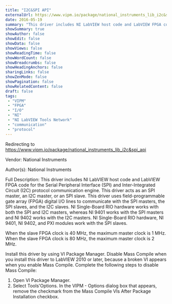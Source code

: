```yaml
---
title: "I2C&SPI API"
externalUrl: https://www.vipm.io/package/national_instruments_lib_i2c&spi_api
date: 2016-05-19
summary: "This driver includes NI LabVIEW host code and LabVIEW FPGA code for the Serial Peripheral Interface (SPI) and Inter-Integrated Circuit (I2C) protocol communication engine."
showSummary: true
showAuthor: false
showEdit: false
showData: false
showViews: false
showReadingTime: false
showWordCount: false
showBreadcrumbs: false
showHeadingAnchors: false
sharingLinks: false
showZenMode: false
showPagination: false
showRelatedContent: false
draft: false
tags:
 - "VIPM"
 - "FPGA"
 - "I/O"
 - "NI"
 - "NI LabVIEW Tools Network"
 - "communication"
 - "protocol"
---
```


Redirecting to https://www.vipm.io/package/national_instruments_lib_i2c&spi_api

Vendor: National Instruments

Author(s): National Instruments
 
Full Description:
This driver includes NI LabVIEW host code and LabVIEW FPGA code for the Serial Peripheral Interface (SPI) and Inter-Integrated Circuit (I2C) protocol communication engine. This driver acts as an SPI master, an I2C master, or an SPI slave. This driver uses field-programmable gate array (FPGA) digital I/O lines to communicate with the SPI masters, the SPI slaves, and the I2C slaves. NI Single-Board RIO hardware works with both the SPI and I2C masters, whereas NI 9401 works with the SPI masters and NI 9402 works with the I2C masters. NI Single-Board RIO hardware, NI 9401, NI 9402, and PXI modules work with the SPI slaves. 

When the slave FPGA clock is 40 MHz, the maximum master clock is 1 MHz. When the slave FPGA clock is 80 MHz, the maximum master clock is 2 MHz. 

Install this driver by using VI Package Manager. Disable Mass Compile when you install this driver to LabVIEW 2010 or later, because a broken VI appears when you enable Mass Compile. Complete the following steps to disable Mass Compile:
1. Open VI Package Manager.
2. Select Tools'Options. In the VIPM - Options dialog box that appears, remove the checkmark from the Mass Compile VIs After Package Installation checkbox.